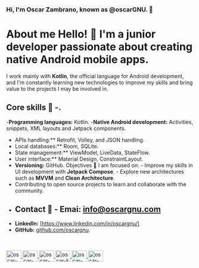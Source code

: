 ### Hi, I'm Oscar Zambrano, known as @oscarGNU. 👋


# About me Hello! 👋 I'm a junior developer passionate about creating native Android mobile apps. 
I work mainly with **Kotlin**, the official language for Android development, and I'm constantly learning new technologies to improve my skills and bring value to the projects I may be involved in.
 ## Core skills 🚀 -. 
-**Programming languages:** Kotlin.
-**Native Android development:** Activities, snippets, XML layouts and Jetpack components. 
- APIs handling:** Retrofit, Volley, and JSON handling. 
- Local databases:** Room, SQLite. 
- State management:** ViewModel, LiveData, StateFlow. 
- User interface:** Material Design, ConstraintLayout. 
- **Versioning:** GitHub. 
 Objectives 🎯 I am focused on: - Improve my skills in UI development with **Jetpack Compose**. - Explore new architectures such as **MVVM** and **Clean Architecture**. 
- Contributing to open source projects to learn and collaborate with the community.
- ## Contact 💬 - **Emai:** [info@oscargnu.com](mailto:info@oscargnu.com)
- **LinkedIn:** [https://www.linkedin.com/in/oscargnu/] 
- **GitHub:** [github.com/oscargnu](https://github.com/tuusuario).

<div align="center">
  <a href="https://github.com/OscarGNU"/>
</div>






##

<div style="display: inline_block"><br>
   
<img align="center" alt="oscar-html" height="30" width="40" src="https://cdn.jsdelivr.net/gh/devicons/devicon/icons/html5/html5-original.svg" />
<img align="center" alt="oscar-css" height="30" width="40" src="https://cdn.jsdelivr.net/gh/devicons/devicon/icons/css3/css3-original.svg" />
<img align="center" alt="oscar-vsc" height="30" width="40" src="https://cdn.jsdelivr.net/gh/devicons/devicon/icons/visualstudio/visualstudio-plain.svg" />
<img align="center" alt="oscar-k" height="30" width="40" src="https://cdn.jsdelivr.net/gh/devicons/devicon/icons/kotlin/kotlin-original.svg" />
<img align="center" alt="oscar-android" height="30" width="40"  src="https://cdn.jsdelivr.net/gh/devicons/devicon/icons/android/android-original.svg" />
<img align="center" alt="oscar-wp" height="30" width="40" src="https://cdn.jsdelivr.net/gh/devicons/devicon/icons/wordpress/wordpress-original.svg" />
          
          
          
          
          
          
   </div>       
